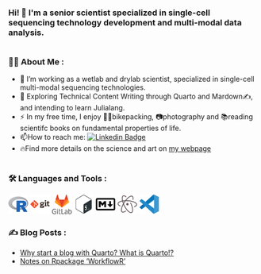 ### Hi! 👋 I'm a senior scientist specialized in single-cell sequencing technology development and multi-modal data analysis. 

#

### :woman_technologist: About Me :

- 🔬 I’m working as a wetlab and drylab scientist, specialized in single-cell multi-modal sequencing technologies.
- :seedling: Exploring Technical Content Writing through Quarto and Mardown✍️, and intending to learn Julialang.
- :zap: In my free time, I enjoy 🚵‍♀️bikepacking, 📷photography and 📚reading scientifc books on fundamental properties of life.
- :mailbox:How to reach me: [![Linkedin Badge](https://img.shields.io/badge/-vanbuggenum-blue?style=flat&logo=Linkedin&logoColor=white)](https://www.linkedin.com/in/jessievanbuggenum/)
- 🔥Find more details on the science and art on [my webpage](https://www.jessievanbuggenum.nl)

#

### :hammer_and_wrench: Languages and Tools :
<div>
  <img src="https://github.com/devicons/devicon/blob/master/icons/r/r-original.svg" title="R" **alt="R" width="40" height="40"/>
  <img src="https://github.com/devicons/devicon/blob/master/icons/git/git-original-wordmark.svg" title="Git" **alt="Git" width="40" height="40"/>
  <img src="https://github.com/devicons/devicon/blob/master/icons/gitlab/gitlab-original-wordmark.svg" title="Gitlab" **alt="Gitlab" width="40" height="40"/>
  <img src="https://github.com/devicons/devicon/blob/master/icons/bash/bash-original.svg" title="Bash" **alt="Bash" width="40" height="40"/>
  <img src="https://github.com/devicons/devicon/blob/master/icons/markdown/markdown-original.svg" title="Markdown" **alt="Markdown" width="40" height="40"/>
  <img src="https://github.com/devicons/devicon/blob/master/icons/atom/atom-original.svg" title="Atom" **alt="Atom" width="40" height="40"/>
   <img src="https://github.com/devicons/devicon/blob/master/icons/vscode/vscode-original.svg" title="Vscode" **alt="vscode" width="40" height="40"/>
</div>

### :writing_hand: Blog Posts :
<!-- BLOG-POST-LIST:START -->
- [Why start a blog with Quarto? What is Quarto!?](https://mellifluous-phoenix-5e25d6.netlify.app/posts/2022-05-01-launch-blog-with-quarto/20220501-launch-blog-with-quarto.html)
- [Notes on Rpackage ‘WorkflowR’](https://mellifluous-phoenix-5e25d6.netlify.app/posts/2021-12-04-workflowr-codedocumentation/20211204_note-on-workflowR.html)
<!-- BLOG-POST-LIST:END -->

<!--

[![GitHub Streak](http://github-readme-streak-stats.herokuapp.com?user=vanbuggenum&theme=blueberry_duo&hide_border=true&date_format=j%20M%5B%20Y%5D)](https://git.io/streak-stats)


<img height="180em" src="https://github-readme-stats.vercel.app/api?username=vanbuggenum&show_icons=true&hide_border=true&&count_private=true&include_all_commits=true" />


**vanbuggenum/vanbuggenum** is a ✨ _special_ ✨ repository because its `README.md` (this file) appears on your GitHub profile.


- 📑I write occasionally [blogposts](blog.jessievanbuggenum.nl) on coding and cells

-->
